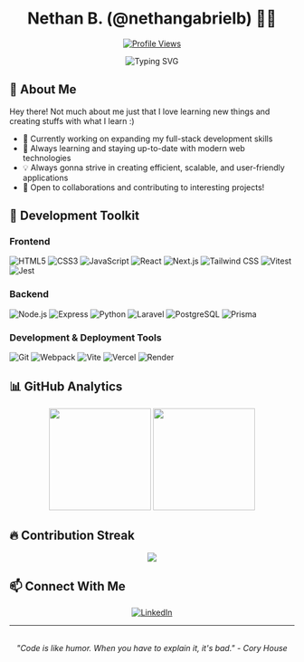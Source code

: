 <div align="center">

# Nethan B. (@nethangabrielb) 👨‍💻

[![Profile Views](https://komarev.com/ghpvc/?username=suix0&color=blueviolet)](https://github.com/suix0)

<img src="https://readme-typing-svg.herokuapp.com?font=Fira+Code&size=24&duration=3000&pause=1000&color=00C2FF&center=true&vCenter=true&random=false&width=500&lines=Aspiring+Full+Stack+Developer;Always+Learning+%26+Growing" alt="Typing SVG" />

</div>

## 🌟 About Me

Hey there! Not much about me just that I love learning new things and creating stuffs with what I learn :)

- 🔭 Currently working on expanding my full-stack development skills
- 🌱 Always learning and staying up-to-date with modern web technologies
- 💡 Always gonna strive in creating efficient, scalable, and user-friendly applications
- 🤝 Open to collaborations and contributing to interesting projects!

## 🔧 Development Toolkit

### Frontend
![HTML5](https://img.shields.io/badge/-HTML5-E34F26?style=flat&logo=html5&logoColor=white)
![CSS3](https://img.shields.io/badge/-CSS3-1572B6?style=flat&logo=css3&logoColor=white)
![JavaScript](https://img.shields.io/badge/-JavaScript-F7DF1E?style=flat&logo=javascript&logoColor=black)
![React](https://img.shields.io/badge/-React-61DAFB?style=flat&logo=react&logoColor=black)
![Next.js](https://img.shields.io/badge/-Next.js-000000?style=flat&logo=next.js&logoColor=white)
![Tailwind CSS](https://img.shields.io/badge/-Tailwind_CSS-38B2AC?style=flat&logo=tailwind-css&logoColor=white)
![Vitest](https://img.shields.io/badge/-Vitest-6E9F18?style=flat&logo=vitest&logoColor=white)
![Jest](https://img.shields.io/badge/-Jest-C21325?style=flat&logo=jest&logoColor=white)

### Backend
![Node.js](https://img.shields.io/badge/-Node.js-339933?style=flat&logo=node.js&logoColor=white)
![Express](https://img.shields.io/badge/-Express-000000?style=flat&logo=express&logoColor=white)
![Python](https://img.shields.io/badge/-Python-3776AB?style=flat&logo=python&logoColor=white)
![Laravel](https://img.shields.io/badge/-Laravel-FF2D20?style=flat&logo=laravel&logoColor=white)
![PostgreSQL](https://img.shields.io/badge/-PostgreSQL-FF3264?style=flat&logo=postgresql&logoColor=white)
![Prisma](https://img.shields.io/badge/-Prisma-2D3748?style=flat&logo=prisma&logoColor=white)

### Development & Deployment Tools
![Git](https://img.shields.io/badge/-Git-F05032?style=flat&logo=git&logoColor=white)
![Webpack](https://img.shields.io/badge/-Webpack-8DD6F9?style=flat&logo=webpack&logoColor=black)
![Vite](https://img.shields.io/badge/-Vite-646CFF?style=flat&logo=vite&logoColor=white)
![Vercel](https://img.shields.io/badge/-Vercel-000000?style=flat&logo=vercel&logoColor=white)
![Render](https://img.shields.io/badge/-Render-46E3B7?style=flat&logo=render&logoColor=white)


## 📊 GitHub Analytics

<div align="center">
  <img height="180em" src="https://github-readme-stats.vercel.app/api?username=suix0&show_icons=true&theme=tokyonight&hide_border=true&bg_color=0D1117&title_color=58A6FF&icon_color=58A6FF&text_color=C9D1D9" />
  <img height="180em" src="https://github-readme-stats.vercel.app/api/top-langs/?username=suix0&layout=compact&theme=tokyonight&hide_border=true&bg_color=0D1117&title_color=58A6FF&text_color=C9D1D9" />
</div>

## 🔥 Contribution Streak

<div align="center">
  <img src="https://github-readme-streak-stats.herokuapp.com/?user=suix0&theme=tokyonight&hide_border=true&background=0D1117&stroke=58A6FF&ring=58A6FF&fire=58A6FF&currStreakNum=C9D1D9&sideNums=C9D1D9&currStreakLabel=58A6FF&sideLabels=58A6FF&dates=C9D1D9" />
</div>

## 📫 Connect With Me

<div align="center">

[![LinkedIn](https://img.shields.io/badge/LinkedIn-%230077B5.svg?style=for-the-badge&logo=linkedin&logoColor=white)](https://www.linkedin.com/in/nethan-gabriel-b-9401b7271)

</div>

---

<div align="center">
    <br />
    <i>"Code is like humor. When you have to explain it, it's bad." - Cory House</i>
</div>
